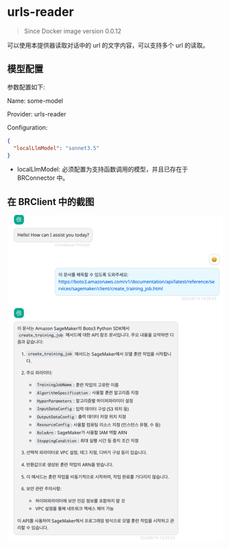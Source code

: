 # urls-reader

> Since Docker image version 0.0.12

可以使用本提供器读取对话中的 url 的文字内容，可以支持多个 url 的读取。

## 模型配置

参数配置如下:

Name: some-model

Provider: urls-reader

Configuration:

```json
{
  "localLlmModel": "sonnet3.5"
}
```

- localLlmModel: 必须配置为支持函数调用的模型，并且已存在于 BRConnector 中。

## 在 BRClient 中的截图

![Url reader 1](./screenshots/url-reader-1.png)
